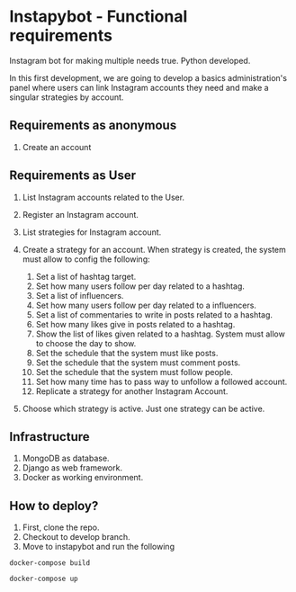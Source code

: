 # Instapybot - Functional requirements
Instagram bot for making multiple needs true. Python developed. 

In this first development, we are going to develop a basics administration's panel where users can 
link Instagram accounts they need and make a singular strategies by account.

Requirements as anonymous 
-------------------------

1. Create an account

Requirements as User 
-------------------------

1. List Instagram accounts related to the User.

2. Register an Instagram account.

3. List strategies for Instagram account.

4. Create a strategy for an account. When strategy is created, 
the system must allow to config the following:
    1. Set a list of hashtag target.
    2. Set how many users follow per day related to a hashtag.
    3. Set a list of influencers.
    4. Set how many users follow per day related to a influencers.
    5. Set a list of commentaries to write in posts related to a hashtag.
    6. Set how many likes give in posts related to a hashtag.
    7. Show the list of likes given related to a hashtag. System must allow to choose the day to show.
    8. Set the schedule that the system must like posts.
    9. Set the schedule that the system must comment posts.
    10. Set the schedule that the system must follow people.
    11. Set how many time has to pass way to unfollow a followed account.
    12. Replicate a strategy for another Instagram Account.
5. Choose which strategy is active. Just one strategy can be active.
    
Infrastructure 
-------------------------

1. MongoDB as database.
2. Django as web framework.
3. Docker as working environment.

How to deploy?
-------------------------

1. First, clone the repo.
2. Checkout to develop branch.
3. Move to instapybot and run the following

`docker-compose build`

`docker-compose up`

